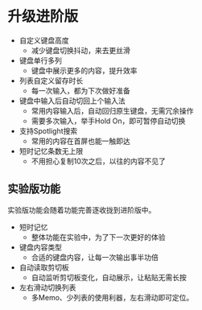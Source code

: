 # 升级进阶版

- 自定义键盘高度
    - 减少键盘切换抖动，来去更丝滑
- 键盘单行多列
    - 键盘中展示更多的内容，提升效率
- 列表自定义留存时长
    - 每一次输入，都为下次做好准备
- 键盘中输入后自动切回上个输入法
    - 常用内容输入后，自动回归原生键盘，无需冗余操作
    - 需要多次输入，举手Hold On，即可暂停自动切换
- 支持Spotlight搜索
    - 常用的内容在首屏也能一触即达
- 短时记忆条数无上限
    - 不用担心复制10次之后，以往的内容不见了


## 实验版功能
实验版功能会随着功能完善逐收拢到进阶版中。

- 短时记忆
    - 整体功能在实验中，为了下一次更好的体验
- 键盘内容类型
    - 合适的键盘内容，让每一次输出事半功倍
- 自动读取剪切板
    - 自动监听剪切板变化，自动展示，让粘贴无需长按
- 左右滑动切换列表
    - 多Memo、少列表的使用利器，左右滑动即可定位。